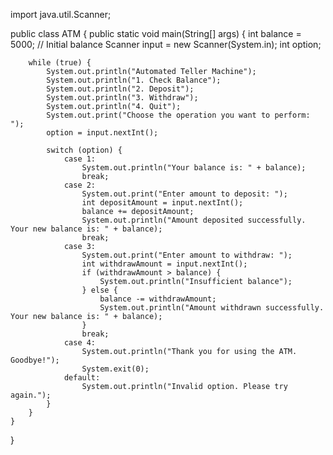 import java.util.Scanner;

public class ATM {
    public static void main(String[] args) {
        int balance = 5000; // Initial balance
        Scanner input = new Scanner(System.in);
        int option;

        while (true) {
            System.out.println("Automated Teller Machine");
            System.out.println("1. Check Balance");
            System.out.println("2. Deposit");
            System.out.println("3. Withdraw");
            System.out.println("4. Quit");
            System.out.print("Choose the operation you want to perform: ");
            option = input.nextInt();

            switch (option) {
                case 1:
                    System.out.println("Your balance is: " + balance);
                    break;
                case 2:
                    System.out.print("Enter amount to deposit: ");
                    int depositAmount = input.nextInt();
                    balance += depositAmount;
                    System.out.println("Amount deposited successfully. Your new balance is: " + balance);
                    break;
                case 3:
                    System.out.print("Enter amount to withdraw: ");
                    int withdrawAmount = input.nextInt();
                    if (withdrawAmount > balance) {
                        System.out.println("Insufficient balance");
                    } else {
                        balance -= withdrawAmount;
                        System.out.println("Amount withdrawn successfully. Your new balance is: " + balance);
                    }
                    break;
                case 4:
                    System.out.println("Thank you for using the ATM. Goodbye!");
                    System.exit(0);
                default:
                    System.out.println("Invalid option. Please try again.");
            }
        }
    }
}
